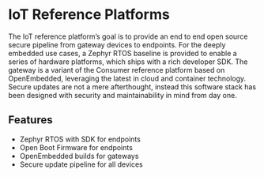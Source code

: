 # IoT Reference Platforms

The IoT reference platform’s goal is to provide an end to end open source secure pipeline from gateway devices to endpoints.  For the deeply embedded use cases, a Zephyr RTOS baseline is provided to enable a series of hardware platforms, which ships with a rich developer SDK. The gateway is a variant of the Consumer reference platform based on OpenEmbedded, leveraging the latest in cloud and container technology. Secure updates are not a mere afterthought, instead this software stack has been designed with security and maintainability in mind from day one.

## Features
 - Zephyr RTOS with SDK for endpoints
 - Open Boot Firmware for endpoints
 - OpenEmbedded builds for gateways
 - Secure update pipeline for all devices
